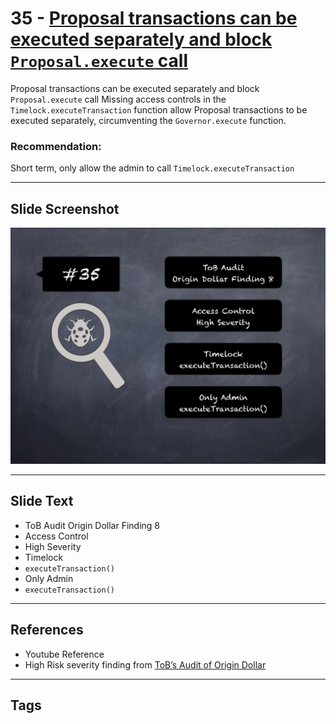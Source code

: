 
# 35 - [Proposal transactions can be executed separately and block `Proposal.execute` call](./Proposal%20transactions%20can%20be%20executed%20separately%20and%20block%20`Proposal.execute`%20call.md)

Proposal transactions can be executed separately and block `Proposal.execute` call Missing access controls in the `Timelock.executeTransaction` function allow Proposal transactions to be executed separately, circumventing the `Governor.execute` function.

### Recommendation:
Short term, only allow the admin to call `Timelock.executeTransaction`
___
## Slide Screenshot
![035.png](../../images/7.%20Audit%20Findings%20101/035.png)
___
## Slide Text
- ToB Audit Origin Dollar Finding 8
- Access Control
- High Severity
- Timelock
- `executeTransaction()`
- Only Admin
- `executeTransaction()`
___
## References
- Youtube Reference
- High Risk severity finding from [ToB’s Audit of Origin Dollar](https://github.com/trailofbits/publications/blob/master/reviews/OriginDollar.pdf)
___
## Tags
